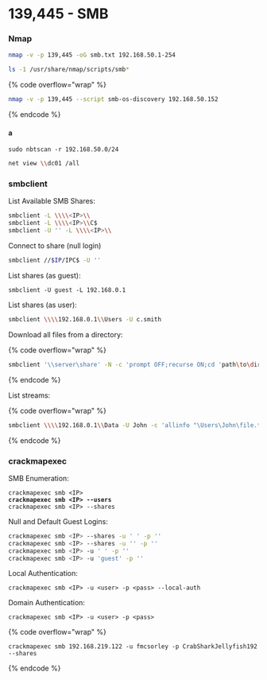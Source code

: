 # 139,445 - SMB

### Nmap&#x20;

```sh
nmap -v -p 139,445 -oG smb.txt 192.168.50.1-254
```

```sh
ls -1 /usr/share/nmap/scripts/smb*
```

{% code overflow="wrap" %}
```sh
nmap -v -p 139,445 --script smb-os-discovery 192.168.50.152
```
{% endcode %}

#### a

```
sudo nbtscan -r 192.168.50.0/24
```

```sh
net view \\dc01 /all
```

### smbclient

List Available SMB Shares:

```sh
smbclient -L \\\\<IP>\\
smbclient -L \\\\<IP>\\C$
smbclient -U '' -L \\\\<IP>\\
```

Connect to share (null login)

```sh
smbclient //$IP/IPC$ -U '' 
```

List shares (as guest):

```
smbclient -U guest -L 192.168.0.1
```

List shares (as user):

```sh
smbclient \\\\192.168.0.1\\Users -U c.smith
```

Download all files from a directory:

{% code overflow="wrap" %}
```sh
smbclient '\\server\share' -N -c 'prompt OFF;recurse ON;cd 'path\to\directory\';lcd '~/path/to/download/to/';mget *'
```
{% endcode %}

List streams:

{% code overflow="wrap" %}
```sh
smbclient \\\\192.168.0.1\\Data -U John -c 'allinfo "\Users\John\file.txt"'
```
{% endcode %}



### crackmapexec

SMB Enumeration:

<pre class="language-sh"><code class="lang-sh">crackmapexec smb &#x3C;IP>
<strong>crackmapexec smb &#x3C;IP> --users
</strong>crackmapexec smb &#x3C;IP> --shares
</code></pre>

Null and Default Guest Logins:

```sh
crackmapexec smb <IP> --shares -u ' ' -p ''
crackmapexec smb <IP> --shares -u '' -p ''
crackmapexec smb <IP> -u ' ' -p ''
crackmapexec smb <IP> -u 'guest' -p ''
```

Local Authentication:

```
crackmapexec smb <IP> -u <user> -p <pass> --local-auth
```

Domain Authentication:

```
crackmapexec smb <IP> -u <user> -p <pass>
```

{% code overflow="wrap" %}
```
crackmapexec smb 192.168.219.122 -u fmcsorley -p CrabSharkJellyfish192 --shares
```
{% endcode %}

